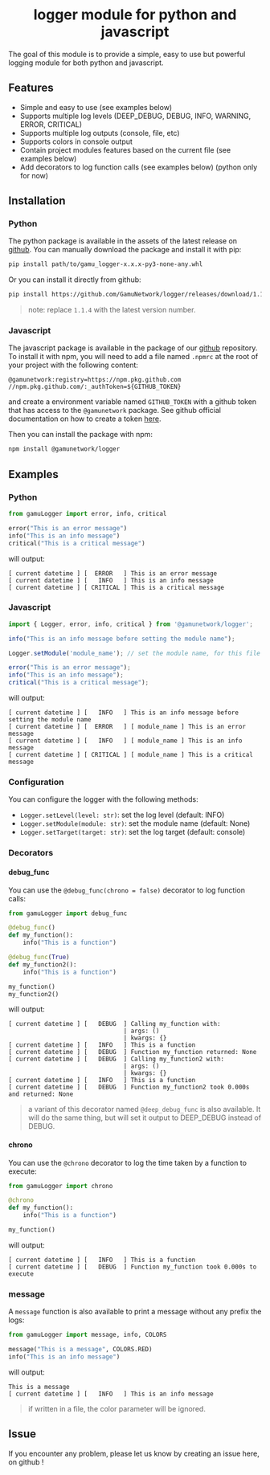 # <div align="center">logger module for python and javascript </div>

The goal of this module is to provide a simple, easy to use but powerful logging module for both python and javascript.

## Features
- Simple and easy to use (see examples below)
- Supports multiple log levels (DEEP_DEBUG, DEBUG, INFO, WARNING, ERROR, CRITICAL)
- Supports multiple log outputs (console, file, etc)
- Supports colors in console output
- Contain project modules features based on the current file (see examples below)
- Add decorators to log function calls (see examples below) (python only for now)

## Installation
### Python
The python package is available in the assets of the latest release on [github](https://github.com/GamuNetwork/logger/releases/latest).
You can manually download the package and install it with pip:
```bash
pip install path/to/gamu_logger-x.x.x-py3-none-any.whl
```
Or you can install it directly from github:
```bash
pip install https://github.com/GamuNetwork/logger/releases/download/1.1.4/gamu_logger-1.1.4-py3-none-any.whl
```
> note: replace `1.1.4` with the latest version number.

### Javascript
The javascript package is available in the package of our [github](https://github.com/GamuNetwork/logger/releases/latest) repository. To install it with npm, you will need to add a file named `.npmrc` at the root of your project with the following content:
```properties
@gamunetwork:registry=https://npm.pkg.github.com
//npm.pkg.github.com/:_authToken=${GITHUB_TOKEN}
```
and create a environment variable named `GITHUB_TOKEN` with a github token that has access to the `@gamunetwork` package. See github official documentation on how to create a token [here](https://docs.github.com/en/github/authenticating-to-github/keeping-your-account-and-data-secure/creating-a-personal-access-token).

Then you can install the package with npm:
```bash
npm install @gamunetwork/logger
```

## Examples
### Python
```python
from gamuLogger import error, info, critical

error("This is an error message")
info("This is an info message")
critical("This is a critical message")
```
will output:
```log
[ current datetime ] [  ERROR   ] This is an error message
[ current datetime ] [   INFO   ] This is an info message
[ current datetime ] [ CRITICAL ] This is a critical message
```

### Javascript
```javascript
import { Logger, error, info, critical } from '@gamunetwork/logger';

info("This is an info message before setting the module name");

Logger.setModule('module_name'); // set the module name, for this file only

error("This is an error message");
info("This is an info message");
critical("This is a critical message");
```
will output:
```log
[ current datetime ] [   INFO   ] This is an info message before setting the module name
[ current datetime ] [  ERROR   ] [ module_name ] This is an error message
[ current datetime ] [   INFO   ] [ module_name ] This is an info message
[ current datetime ] [ CRITICAL ] [ module_name ] This is a critical message
```

### Configuration
You can configure the logger with the following methods:
- `Logger.setLevel(level: str)`: set the log level (default: INFO)
- `Logger.setModule(module: str)`: set the module name (default: None)
- `Logger.setTarget(target: str)`: set the log target (default: console)

### Decorators
#### debug_func
You can use the `@debug_func(chrono = false)` decorator to log function calls:
```python
from gamuLogger import debug_func

@debug_func()
def my_function():
    info("This is a function")

@debug_func(True)
def my_function2():
    info("This is a function")

my_function()
my_function2()
```

will output:
```log
[ current datetime ] [   DEBUG  ] Calling my_function with:
                                | args: ()
                                | kwargs: {}
[ current datetime ] [   INFO   ] This is a function
[ current datetime ] [   DEBUG  ] Function my_function returned: None
[ current datetime ] [   DEBUG  ] Calling my_function2 with:
                                | args: ()
                                | kwargs: {}
[ current datetime ] [   INFO   ] This is a function
[ current datetime ] [   DEBUG  ] Function my_function2 took 0.000s and returned: None
```

> a variant of this decorator named `@deep_debug_func` is also available. It will do the same thing, but will set it output to DEEP_DEBUG instead of DEBUG.

#### chrono
You can use the `@chrono` decorator to log the time taken by a function to execute:
```python
from gamuLogger import chrono

@chrono
def my_function():
    info("This is a function")

my_function()
```
will output:
```log
[ current datetime ] [   INFO   ] This is a function
[ current datetime ] [   DEBUG  ] Function my_function took 0.000s to execute
```

### message
A `message` function is also available to print a message without any prefix the logs:
```python
from gamuLogger import message, info, COLORS

message("This is a message", COLORS.RED)
info("This is an info message")
```
will output:
```log
This is a message
[ current datetime ] [   INFO   ] This is an info message
```
> if written in a file, the color parameter will be ignored.

## Issue
If you encounter any problem, please let us know by creating an issue here, on github !
